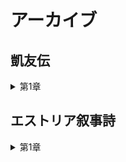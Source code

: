 <!DOCTYPE html>
<html lang="ja">
<head>
  <meta charset="UTF-8" />
  <title>アーカイブページ</title>
  <style>
    .accordion {
      margin: 10px 0;
      border: 1px solid #ccc;
      border-radius: 5px;
    }
    .accordion summary {
      font-weight: bold;
      padding: 10px;
      cursor: pointer;
      background-color: #f0f0f0;
    }
    .video-link {
      display: flex;
      align-items: center;
      margin: 10px;
      padding: 10px;
      background: #fafafa;
      border: 1px solid #ddd;
      border-radius: 5px;
    }
    .video-link img {
      width: 120px;
      height: auto;
      margin-right: 15px;
    }
    .video-text {
      flex-grow: 1;
    }
    .password-block {
      display: flex;
      align-items: center;
      margin-top: 8px;
    }
    .password {
      background-color: #eee;
      padding: 5px 10px;
      border-radius: 3px;
      margin-right: 8px;
      font-family: monospace;
    }
    .copy-btn {
      padding: 5px 10px;
      background-color: #007bff;
      color: white;
      border: none;
      border-radius: 3px;
      cursor: pointer;
    }
  </style>
  <script>
    function copyPassword(password) {
      navigator.clipboard.writeText(password).then(() => {
        alert("パスワードをコピーしました: " + password);
      });
    }
  </script>
</head>
<body>
  <h1>アーカイブ</h1>

  <!-- ここから物語ブロック -->
  <section>
    <!-- 物語: 凱友伝 -->
    <section>
      <h2>凱友伝</h2>
  <details>
    <summary>第1章</summary>
    <!-- 第1章の内容 -->
    <div class="video-link">
      <a href="動画ページへのリンク" target="_blank">
        <img src="サムネイル画像のURL" alt="サムネイル">
      </a>
      <div class="video-text">
        <p>ここに話数タイトル</p>
        <div class="password-block">
          <span class="password">ここにパスワード</span>
          <button class="copy-btn" onclick="copyPassword('ここにパスワード')">コピー</button>
        </div>
      </div>
    </div>
    <!-- 他の話数も同様に追加 -->
  </details>
</section>

<!-- 物語: エストリア叙事詩 -->
<section>
  <h2>エストリア叙事詩</h2>
  <details>
    <summary>第1章</summary>
    <!-- 第1章の内容 -->
    <div class="video-link">
      <a href="動画ページへのリンク" target="_blank">
        <img src="サムネイル画像のURL" alt="サムネイル">
      </a>
      <div class="video-text">
        <p>ここに話数タイトル</p>
        <div class="password-block">
          <span class="password">ここにパスワード</span>
          <button class="copy-btn" onclick="copyPassword('ここにパスワード')">コピー</button>
        </div>
      </div>
    </div>
    <!-- 他の話数も同様に追加 -->
  </details>
</section>

  </section>
</body>
</html>
